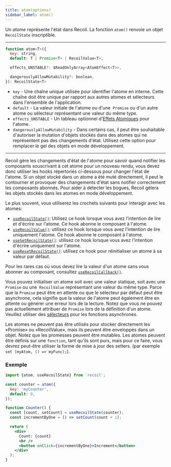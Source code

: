 ```yaml
---
title: atom(options)
sidebar_label: atom()
---
```


Un *atome* représente l'état dans Recoil. La fonction `atom()` renvoie un objet `RecoilState` inscriptible.

---

```jsx
function atom<T>({
  key: string,
  default: T | Promise<T> | RecoilValue<T>,

  effects_UNSTABLE?: $ReadOnlyArray<AtomEffect<T>>,

  dangerouslyAllowMutability?: boolean,
}): RecoilState<T>
```

  - `key` - Une chaîne unique utilisée pour identifier l'atome en interne. Cette chaîne doit être unique par rapport aux autres atomes et sélecteurs dans l'ensemble de l'application.
  - `default` - La valeur initiale de l'atome ou d'une` Promise` ou d'un autre atome ou sélecteur représentant une valeur du même type.
  - `effects_UNSTABLE` - Un tableau optionnel d'[Effets Atomiques](/docs/guides/atom-effects) pour l'atome.
  - `dangerouslyAllowMutability` - Dans certains cas, il peut être souhaitable d'autoriser la mutation d'objets stockés dans des atomes qui ne représentent pas des changements d'état. Utilisez cette option pour remplacer le gel des objets en mode développement.

---

Recoil gère les changements d'état de l'atome pour savoir quand notifier les composants souscrivant à cet atome pour un nouveau rendu, vous devez donc utiliser les hooks répertoriés ci-dessous pour changer l'état de l'atome. Si un objet stocké dans un atome a été muté directement, il peut le contourner et provoquer des changements d'état sans notifier correctement les composants abonnés. Pour aider à détecter les bogues, Recoil gèlera les objets stockés dans les atomes en mode développement.

Le plus souvent, vous utiliserez les crochets suivants pour interagir avec les atomes:

- [`useRecoilState()`](/docs/api-reference/core/useRecoilState): Utilisez ce hook lorsque vous avez l'intention de lire et d'écrire sur l'atome. Ce hook abonne le composant à l'atome.
- [`useRecoilValue()`](/docs/api-reference/core/useRecoilValue): utilisez ce hook lorsque vous avez l'intention de lire uniquement l'atome. Ce hook abonne le composant à l'atome.
- [`useSetRecoilState()`](/docs/api-reference/core/useSetRecoilState): utilisez ce hook lorsque vous avez l'intention d'écrire uniquement sur l'atome.
- [`useResetRecoilState()`](/docs/api-reference/core/useResetRecoilState): utilisez ce hook pour réinitialiser un atome à sa valeur par défaut.

Pour les rares cas où vous devez lire la valeur d'un atome sans vous abonner au composant, consultez [`useRecoilCallback()`](/docs/api-reference/core/useRecoilCallback).

Vous pouvez initialiser un atome soit avec une valeur statique, soit avec une `Promise` ou une` RecoilValue` représentant une valeur du même type. Parce que la `Promise` peut être en attente ou que le sélecteur par défaut peut être asynchrone, cela signifie que la valeur de l'atome peut également être en attente ou générer une erreur lors de la lecture. Notez que vous ne pouvez pas actuellement attribuer de `Promise` lors de la définition d'un atome. Veuillez utiliser des [sélecteurs](/docs/api-reference/core/selector) pour les fonctions asynchrones.

Les atomes ne peuvent pas être utilisés pour stocker directement les «Promise» ou «RecoilValue», mais ils peuvent être enveloppés dans un objet. Notez que les promesses peuvent être mutables. Les atomes peuvent être définis sur une `fonction`, tant qu'ils sont purs, mais pour ce faire, vous devrez peut-être utiliser la forme de mise à jour des setters. (par exemple `set (myAtom, () => myFunc);`).

### Exemple

```jsx
import {atom, useRecoilState} from 'recoil';

const counter = atom({
  key: 'myCounter',
  default: 0,
});

function Counter() {
  const [count, setCount] = useRecoilState(counter);
  const incrementByOne = () => setCount(count + 1);

  return (
    <div>
      Count: {count}
      <br />
      <button onClick={incrementByOne}>Increment</button>
    </div>
  );
}
```
